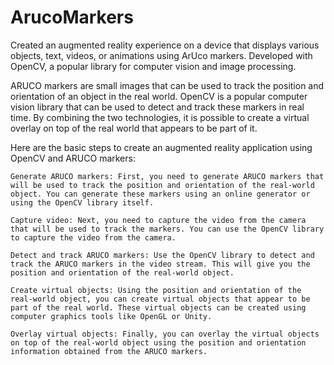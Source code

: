 # ArucoMarkers
Created an augmented reality experience on a device that displays various objects, text, videos, or animations using ArUco markers. Developed with OpenCV, a popular library for computer vision and image processing.

ARUCO markers are small images that can be used to track the position and orientation of an object in the real world. OpenCV is a popular computer vision library that can be used to detect and track these markers in real time. By combining the two technologies, it is possible to create a virtual overlay on top of the real world that appears to be part of it.

Here are the basic steps to create an augmented reality application using OpenCV and ARUCO markers:

    Generate ARUCO markers: First, you need to generate ARUCO markers that will be used to track the position and orientation of the real-world object. You can generate these markers using an online generator or using the OpenCV library itself.

    Capture video: Next, you need to capture the video from the camera that will be used to track the markers. You can use the OpenCV library to capture the video from the camera.

    Detect and track ARUCO markers: Use the OpenCV library to detect and track the ARUCO markers in the video stream. This will give you the position and orientation of the real-world object.

    Create virtual objects: Using the position and orientation of the real-world object, you can create virtual objects that appear to be part of the real world. These virtual objects can be created using computer graphics tools like OpenGL or Unity.

    Overlay virtual objects: Finally, you can overlay the virtual objects on top of the real-world object using the position and orientation information obtained from the ARUCO markers.

